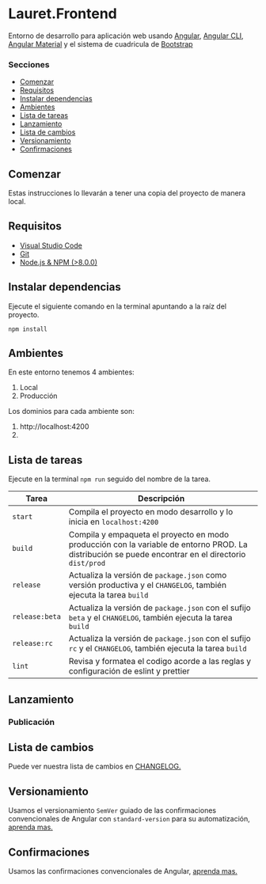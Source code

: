 # Lauret.Frontend

Entorno de desarrollo para aplicación web usando [Angular](https://angular.io/), [Angular CLI](https://cli.angular.io/), [Angular Material](https://v8.material.angular.io/) y el sistema de cuadricula de [Bootstrap](https://getbootstrap.com/)

### Secciones

- [Comenzar](#Comenzar)
- [Requisitos](#Requisitos)
- [Instalar dependencias](#Instalar-dependencias)
- [Ambientes](#Ambientes)
- [Lista de tareas](#List-de-tareas)
- [Lanzamiento](#Lanzamiento)
- [Lista de cambios](#Lista-de-cambios)
- [Versionamiento](#Versionamiento)
- [Confirmaciones](#Confirmaciones)

## Comenzar

Estas instrucciones lo llevarán a tener una copia del proyecto de manera local.

## Requisitos

- [Visual Studio Code](https://visualstudio.microsoft.com/es/vs/community/)
- [Git](https://git-scm.com/downloads)
- [Node.js & NPM (>8.0.0)](https://nodejs.org/es/)

## Instalar dependencias

Ejecute el siguiente comando en la terminal apuntando a la raíz del proyecto.

`npm install`

## Ambientes

En este entorno tenemos 4 ambientes:

1. Local
2. Producción

Los dominios para cada ambiente son:

1. http://localhost:4200
2.

## Lista de tareas

Ejecute en la terminal `npm run` seguido del nombre de la tarea.

| Tarea          | Descripción                                                                                                                                         |
| -------------- | --------------------------------------------------------------------------------------------------------------------------------------------------- |
| `start`        | Compila el proyecto en modo desarrollo y lo inicia en `localhost:4200`                                                                              |
| `build`        | Compila y empaqueta el proyecto en modo producción con la variable de entorno PROD. La distribución se puede encontrar en el directorio `dist/prod` |
| `release`      | Actualiza la versión de `package.json` como versión productiva y el `CHANGELOG`, también ejecuta la tarea `build`                                   |
| `release:beta` | Actualiza la versión de `package.json` con el sufijo `beta` y el `CHANGELOG`, también ejecuta la tarea `build`                                      |
| `release:rc`   | Actualiza la versión de `package.json` con el sufijo `rc` y el `CHANGELOG`, también ejecuta la tarea `build`                                        |
| `lint`         | Revisa y formatea el codigo acorde a las reglas y configuración de eslint y prettier                                                                |

## Lanzamiento

### Publicación

## Lista de cambios

Puede ver nuestra lista de cambios en [CHANGELOG.](CHAGELOG.md)

## Versionamiento

Usamos el versionamiento `SemVer` guiado de las confirmaciones convencionales de Angular con `standard-version` para su automatización, [aprenda mas.](https://semver.org/)

## Confirmaciones

Usamos las confirmaciones convencionales de Angular, [aprenda mas.](https://www.conventionalcommits.org/en/v1.0.0/)
